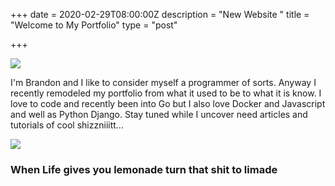 +++
date = 2020-02-29T08:00:00Z
description = "New Website "
title = "Welcome to My Portfolio"
type = "post"

+++


![](https://http2.mlstatic.com/macgyver-profisso-perigo-5-temporada-dual-com-dublagem-D_NQ_NP_14779-MLB20089743107_052014-F.jpg)

I'm Brandon and I like to consider myself a programmer of sorts. Anyway I recently remodeled my portfolio from what it used to be to what it is know. I love to code and recently been into Go but I also love Docker and Javascript and well as Python Django. Stay tuned while I uncover need articles and tutorials of cool shizzniiitt...

![](https://api.pddataservices.com/images?url=https://postmediacanadadotcom.files.wordpress.com/2013/03/mad.jpg)

### When Life gives you lemonade turn that shit to limade